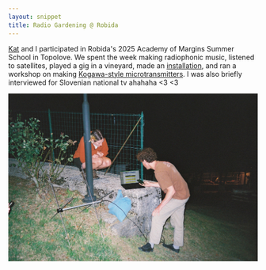 ```yaml
---
layout: snippet
title: Radio Gardening @ Robida
---
```


<a href="https://otherkat.com/">Kat</a> and I participated in Robida's 2025 Academy of Margins Summer School in Topolove. We spent the week making radiophonic music, listened to satellites, played a gig in a vineyard, made an <a href="https://otherkat.com/installation/multi---band-excitation-(topol%C3%B2-installation).html">installation</a>, and ran a workshop on making <a href="https://anarchy.translocal.jp/radio/micro/howtosimplestTX.html">Kogawa-style microtransmitters</a>. I was also briefly interviewed for Slovenian national tv ahahaha <3 <3

<img width="552" src="/assets/img/radio/robida1.jpg">

